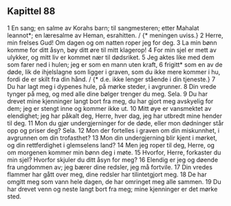## Kapittel 88

1 En sang; en salme av Korahs barn; til sangmesteren; etter Mahalat leannot*; en læresalme av Heman, esrahitten. / {* meningen uviss.}
2 Herre, min frelses Gud! Om dagen og om natten roper jeg for deg.
3 La min bønn komme for ditt åsyn, bøy ditt øre til mitt klagerop!
4 For min sjel er mett av ulykker, og mitt liv er kommet nær til dødsriket.
5 Jeg aktes like med dem som farer ned i hulen; jeg er som en mann uten kraft,
6 frigitt* som en av de døde, lik de ihjelslagne som ligger i graven, som du ikke mere kommer i hu, fordi de er skilt fra din hånd. / {* d.e. ikke lenger stående i din tjeneste.}
7 Du har lagt meg i dypenes hule, på mørke steder, i avgrunner.
8 Din vrede tynger på meg, og med alle dine bølger trenger du meg. Sela.
9 Du har drevet mine kjenninger langt bort fra meg, du har gjort meg avskyelig for dem; jeg er stengt inne og kommer ikke ut.
10 Mitt øye er vansmektet av elendighet; jeg har påkalt deg, Herre, hver dag, jeg har utbredt mine hender til deg.
11 Mon du gjør undergjerninger for de døde, eller mon dødninger står opp og priser deg? Sela.
12 Mon der fortelles i graven om din miskunnhet, i avgrunnen om din trofasthet?
13 Mon din undergjerning blir kjent i mørket, og din rettferdighet i glemselens land?
14 Men jeg roper til deg, Herre, og om morgenen kommer min bønn deg i møte.
15 Hvorfor, Herre, forkaster du min sjel? Hvorfor skjuler du ditt åsyn for meg?
16 Elendig er jeg og døende fra ungdommen av; jeg bærer dine redsler, jeg må fortvile.
17 Din vredes flammer har gått over meg, dine redsler har tilintetgjort meg.
18 De har omgitt meg som vann hele dagen, de har omringet meg alle sammen.
19 Du har drevet venn og neste langt bort fra meg; mine kjenninger er det mørke sted.

